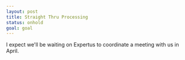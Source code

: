 ```yaml
---
layout: post
title: Straight Thru Processing
status: onhold
goal: goal
---
```


I expect we'll be waiting on Expertus to coordinate a meeting with us in April.